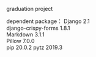 graduation project

dependent package：
    Django              2.1    
    django-crispy-forms 1.8.1  
    Markdown            3.1.1  
    Pillow              7.0.0  
    pip                 20.0.2 
    pytz                2019.3 
  
